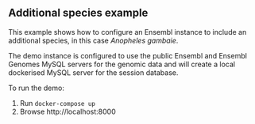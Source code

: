 ## Additional species example

This example shows how to configure an Ensembl instance to include an additional species, in this case *Anopheles gambaie*.

The demo instance is configured to use the public Ensembl and Ensembl Genomes MySQL servers for the genomic data and will create a local dockerised MySQL server for the session database.   

To run the demo:
1. Run `docker-compose up`
2. Browse http://localhost:8000